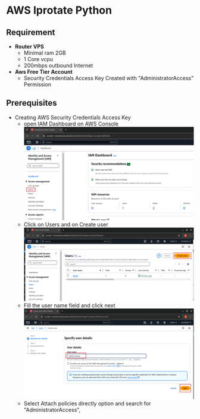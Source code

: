 # AWS Iprotate Python

## Requirement

- **Router VPS**
  - Minimal ram 2GB
  - 1 Core vcpu
  - 200mbps outbound Internet
- **Aws Free Tier Account**
  - Security Credentials Access Key Created with "AdministratorAccess" Permission

## Prerequisites

- Creating AWS Security Credentials Access Key
  - open IAM Dashboard on AWS Console
    ![IAM Dashboard](./media/1.png)
  - Click on Users and on Create user
    ![IAM Create user](./media/2.png)
  - Fill the user name field and click next
    ![IAM User Create](./media/3.png)
  - Select Attach policies directly option and search for "AdministratorAccess",
